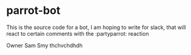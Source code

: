 # parrot-bot

This is the source code for a bot, I am hoping to write for slack, that will react to certain comments with the :partyparrot: reaction


Owner
Sam Smy
thchvchdhdh
